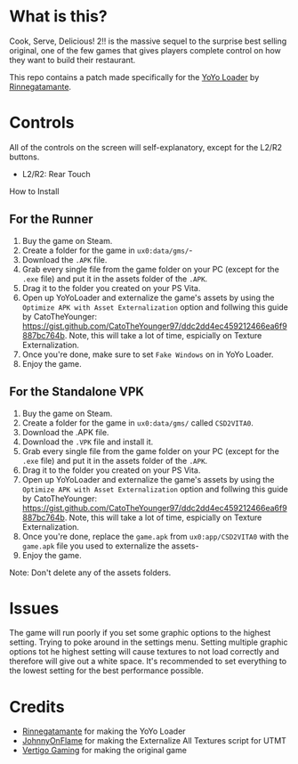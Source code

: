 # What is this?
Cook, Serve, Delicious! 2!! is the massive sequel to the surprise best selling original, one of the few games that gives players complete control on how they want to build their restaurant. 

This repo contains a patch made specifically for the [YoYo Loader](https://github.com/Rinnegatamante/yoyoloader_vita) by [Rinnegatamante](https://github.com/Rinnegatamante).

# Controls
All of the controls on the screen will self-explanatory, except for the L2/R2 buttons.
- L2/R2: Rear Touch

 How to Install
## For the Runner
1. Buy the game on Steam.
2. Create a folder for the game in ``ux0:data/gms/``-
3. Download the `.APK` file.
4. Grab every single file from the game folder on your PC (except for the `.exe` file) and put it in the assets folder of the `.APK`.
5. Drag it to the folder you created on your PS Vita.
6. Open up YoYoLoader and externalize the game's assets by using the `Optimize APK with Asset Externalization` option and follwing this guide by CatoTheYounger: https://gist.github.com/CatoTheYounger97/ddc2dd4ec459212466ea6f9887bc764b. Note, this will take a lot of time, espicially on Texture Externalization.
8. Once you're done, make sure to set `Fake Windows` on in YoYo Loader.
9. Enjoy the game.

## For the Standalone VPK

1. Buy the game on Steam.
2. Create a folder for the game in ``ux0:data/gms/`` called `CSD2VITA0`.
3. Download the .APK file.
4. Download the `.VPK` file and install it.
5. Grab every single file from the game folder on your PC (except for the `.exe` file) and put it in the assets folder of the `.APK`.
6. Drag it to the folder you created on your PS Vita.
7. Open up YoYoLoader and externalize the game's assets by using the `Optimize APK with Asset Externalization` option and follwing this guide by CatoTheYounger: https://gist.github.com/CatoTheYounger97/ddc2dd4ec459212466ea6f9887bc764b. Note, this will take a lot of time, espicially on Texture Externalization.
8. Once you're done, replace the `game.apk` from `ux0:app/CSD2VITA0` with the `game.apk` file you used to externalize the assets-
9. Enjoy the game.

Note: Don't delete any of the assets folders.

# Issues
The game will run poorly if you set some graphic options to the highest setting. Trying to poke around in the settings menu.
Setting multiple graphic options tot he highest setting will cause textures to not load correctly and therefore will give out a white space.
It's recommended to set everything to the lowest setting for the best performance possible.

# Credits
- [Rinnegatamante](https://github.com/Rinnegatamante) for making the YoYo Loader
- [JohnnyOnFlame](https://github.com/JohnnyonFlame) for making the Externalize All Textures script for UTMT
- [Vertigo Gaming](https://vertigo-games.com) for making the original game
